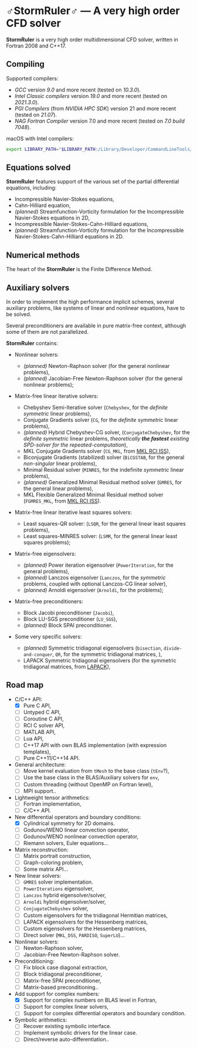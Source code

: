 <!--=-=-=-=-=-=-=-=-=-=-=-=-=-=-=-=-=-=-=-=-=-=-=-=-=-=-=-=-=-=-=-->
# ♂StormRuler♂ — A very high order CFD solver
<!--=-=-=-=-=-=-=-=-=-=-=-=-=-=-=-=-=-=-=-=-=-=-=-=-=-=-=-=-=-=-=-->
**StormRuler** is a very high order multidimensional CFD solver, 
written in Fortran 2008 and C++17.

<!----------------------------------------------------------------->
## Compiling
<!----------------------------------------------------------------->

Supported compilers:
* _GCC_ version _9.0_ and more recent 
  (tested on _10.3.0_).
* _Intel Classic compilers_ version _19.0_ and more recent
  (tested on _2021.3.0_).
* _PGI Compilers_ (from _NVIDIA HPC SDK_) version 21 and more recent 
  (tested on _21.07_).
* _NAG Fortran Compiler_ version 7.0 and more recent
  (tested on _7.0 build 7048_).

macOS with Intel compilers:
```zsh
export LIBRARY_PATH="$LIBRARY_PATH:/Library/Developer/CommandLineTools/SDKs/MacOSX.sdk/usr/lib"
```

<!----------------------------------------------------------------->
## Equations solved
<!----------------------------------------------------------------->
**StormRuler** features support of the various set of the
partial differential equations, including:
* Incompressible Navier-Stokes equations,
* Cahn-Hilliard equation,
* _(planned)_ Streamfunction-Vorticity formulation for the
  Incompressible Navier-Stokes equations in 2D,
* Incompressible Navier-Stokes-Cahn-Hilliard equations,
* _(planned)_ Streamfunction-Vorticity formulation for the
  Incompressible Navier-Stokes-Cahn-Hilliard equations in 2D.

<!----------------------------------------------------------------->
## Numerical methods
<!----------------------------------------------------------------->
The heart of the **StormRuler** is the Finite Difference Method.

<!----------------------------------------------------------------->
## Auxiliary solvers
<!----------------------------------------------------------------->
In order to implement the high performance implicit schemes,
several auxiliary problems, like systems of linear and nonlinear
equations, have to be solved.

<!--For the sake of convenience, all auxiliary solvers are implemented 
in the matrix-free manner: no assembled matrix is required to find 
a solution of the algebraic problem, only the matrix-vector product 
function is used.

Although most of the problems can be solved in the matrix-free 
manner using the Krylov subspace iterative solver, in some 
pathological cases an assembled matrix be required to 
construct a suitable preconditioner or utilize a direct solver.
**StormRuler** reconstructs a matrix using the matrix-vector 
product function automatically, using the 
_graph coloring based-algorithm_ in order to minimize an 
amount of the matrix-vector products required to construct it.-->

Several preconditioners are available in pure matrix-free context,
although some of them are not parallelized.

**StormRuler** contains:
- Nonlinear solvers:
  * _(planned)_ Newton-Raphson solver 
    (for the general nonlinear problems),
  * _(planned)_ Jacobian-Free Newton-Raphson solver 
    (for the general nonlinear problems);

- Matrix-free linear iterative solvers:
  * Chebyshev Semi-Iterative solver
    (`Chebyshev`, for the _definite symmetric_ linear problems),
  * Conjugate Gradients solver 
    (`CG`, for the _definite symmetric_ linear problems),
  * _(planned)_ Hybrid Chebyshev-CG solver,
    (`ConjugateChebyshev`, for the _definite symmetric_ linear problems,
     _theoretically **the fastest** existing SPD-solver 
      for the repeated-computation_),
  * MKL Conjugate Gradients solver 
    (`CG_MKL`, from [MKL RCI ISS](https://intel.ly/3D9r3k6)),
  * Biconjugate Gradients (stabilized) solver
    (`BiCGSTAB`, for the general _non-singular_ linear problems),
  * Minimal Residual solver
    (`MINRES`, for the indefinite _symmetric_ linear problems),
  * _(planned)_ Generalized Minimal Residual method solver
    (`GMRES`, for the general linear problems),
  * MKL Flexible Generalized Minimal Residual method solver
    (`FGMRES_MKL`, from [MKL RCI ISS](https://intel.ly/2W9HRqR)).

- Matrix-free linear iterative least squares solvers:
  * Least squares-QR solver:
    (`LSQR`, for the general linear least squares problems),
  * Least squares-MINRES solver:
    (`LSMR`, for the general linear least squares problems);

- Matrix-free eigensolvers:
  * _(planned)_ Power iteration eigensolver
    (`PowerIteration`, for the general problems),
  * _(planned)_ Lanczos eigensolver
    (`Lanczos`, for the _symmetric_ problems,
     coupled with optional Lanczos-CG linear solver),
  * _(planned)_ Arnoldi eigensolver
    (`Arnoldi`, for the problems);

- Matrix-free preconditioners:
  * Block Jacobi preconditioner
    (`Jacobi`),
  * Block LU-SGS preconditioner
    (`LU_SGS`),
  * _(planned)_ Block SPAI preconditioner.

- Some very specific solvers:
  * _(planned)_ Symmetric tridiagonal eigensolvers
    (`bisection`, `divide-and-conquer`, `QR`,
     for the symmetric tridiagonal matrices, ),
  * LAPACK Symmetric tridiagonal eigensolvers
    (for the symmetric tridiagonal matrices, from [LAPACK](https://bit.ly/3yWg8qM)),

<!--
- Linear direct solvers (embedded into the matrix-free environment):
  * MKL Direct Sparse Solver 
    (`DSS_MKL`, from [MKL DSS](https://intel.ly/37N95pe)).-->

<!----------------------------------------------------------------->
## Road map
<!----------------------------------------------------------------->

* C/C++ API:
  - [x] Pure C API,
  - [ ] Untyped C API,
  - [ ] Coroutine C API,
  - [ ] RCI C solver API,
  - [ ] MATLAB API,
  - [ ] Lua API,
  - [ ] C++17 API with own BLAS implementation (with expression templates),
  - [ ] Pure C++11/C++14 API.

* General architecture:
  - [ ] Move kernel evaluation from `tMesh` to the base class (`tEnv`?),
  - [ ] Use the base class in the BLAS/Auxiliary solvers for `env`,
  - [ ] Custom threading (without OpenMP on Fortran level),
  - [ ] MPI support..

* Lightweight tensor arithmetics:
  - [ ] Fortran implementation,
  - [ ] C/C++ API.

* New differential operators and boundary conditions:
  - [x] Cylindrical symmetry for 2D domains.
  - [ ] Godunov/WENO linear convection operator,
  - [ ] Godunov/WENO nonlinear convection operator,
  - [ ] Riemann solvers, Euler equations...

* Matrix reconstruction:
  - [ ] Matrix portrait construction,
  - [ ] Graph-coloring problem,
  - [ ] Some matrix API...

* New linear solvers:
  - [ ] `GMRES` solver implementation.
  - [ ] `PowerIterations` eigensolver,
  - [ ] `Lanczos` hybrid eigensolver/solver,
  - [ ] `Arnoldi` hybrid eigensolver/solver,
  - [ ] `ConjugateChebyshev` solver,
  - [ ] Custom eigensolvers for the tridiagonal Hermitian matrices,
  - [ ] LAPACK eigensolvers for the Hessenberg matrices,
  - [ ] Custom eigensolvers for the Hessenberg matrices,
  - [ ] Direct solver (`MKL_DSS`, `PARDISO`, `SuperLU`)...

* Nonlinear solvers:
  - [ ] Newton-Raphson solver,
  - [ ] Jacobian-Free Newton-Raphson solver.

* Preconditioning:
  - [ ] Fix block case diagonal extraction,
  - [ ] Block tridiagonal preconditioner,
  - [ ] Matrix-free SPAI preconditioner,
  - [ ] Matrix-based preconditioning..

* Add support for complex numbers:
  - [x] Support for complex numbers on BLAS level in Fortran,
  - [ ] Support for complex linear solvers,
  - [ ] Support for complex differential operators and boundary condition. 

* Symbolic arithmetics:
  - [ ] Recover existing symbolic interface.
  - [ ] Implement symbolic drivers for the linear case.
  - [ ] Direct/reverse auto-differentiation..
